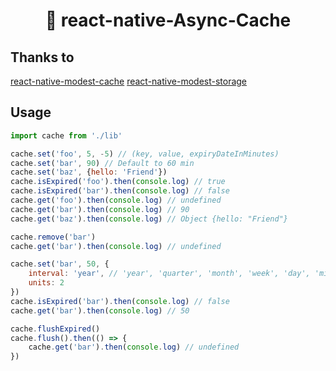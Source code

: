 
<h1 align="center">💾 react-native-Async-Cache</h1>

## Thanks to

[react-native-modest-cache](https://github.com/tiaanduplessis/react-native-modest-cache) 
[react-native-modest-storage](https://github.com/tiaanduplessis/react-native-modest-storage) 

## Usage

```js
import cache from './lib'

cache.set('foo', 5, -5) // (key, value, expiryDateInMinutes)
cache.set('bar', 90) // Default to 60 min
cache.set('baz', {hello: 'Friend'})
cache.isExpired('foo').then(console.log) // true
cache.isExpired('bar').then(console.log) // false
cache.get('foo').then(console.log) // undefined
cache.get('bar').then(console.log) // 90
cache.get('baz').then(console.log) // Object {hello: "Friend"}

cache.remove('bar')
cache.get('bar').then(console.log) // undefined

cache.set('bar', 50, {
	interval: 'year', // 'year', 'quarter', 'month', 'week', 'day', 'minute' or 'second'
	units: 2
})
cache.isExpired('bar').then(console.log) // false
cache.get('bar').then(console.log) // 50

cache.flushExpired()
cache.flush().then(() => {
	cache.get('bar').then(console.log) // undefined
})
```